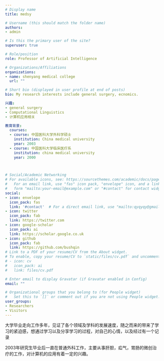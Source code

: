 ```yaml
---
# Display name
title: medsy

# Username (this should match the folder name)
authors:
- admin

# Is this the primary user of the site?
superuser: true

# Role/position
role: Professor of Artificial Intelligence

# Organizations/Affiliations
organizations:
- name: shenyang medical college
  url: ""

# Short bio (displayed in user profile at end of posts)
bio: My research interests include general surgery, ecnomics.

兴趣:
- general surgery
- Computational Linguistics
- 计算机应用相关

教育背景:
  courses:
  - course: 中国医科大学外科学硕士
    institution: China medical university 
    year: 2003
  - course: 中国医科大学临床医疗系
    institution: china medical university
    year: 2000
  


# Social/Academic Networking
# For available icons, see: https://sourcethemes.com/academic/docs/page-builder/#icons
#   For an email link, use "fas" icon pack, "envelope" icon, and a link in the
#   form "mailto:your-email@example.com" or "#contact" for contact widget.
social:
- icon: envelope
  icon_pack: fas
  link: '#contact'  # For a direct email link, use "mailto:qyqyqy@gmail.com".
- icon: twitter
  icon_pack: fab
  link: https://twitter.com
- icon: google-scholar
  icon_pack: ai
  link: https://scholar.google.co.uk
- icon: github
  icon_pack: fab
  link: https://github.com/bushqin
# Link to a PDF of your resume/CV from the About widget.
# To enable, copy your resume/CV to `static/files/cv.pdf` and uncomment the lines below.
# - icon: cv
#   icon_pack: ai
#   link: files/cv.pdf

# Enter email to display Gravatar (if Gravatar enabled in Config)
email: ""

# Organizational groups that you belong to (for People widget)
#   Set this to `[]` or comment out if you are not using People widget.
user_groups:
- Researchers
- Visitors
---
```


大学毕业走向工作多年，见证了各个领域及学科的发展速度，随之而来的带来了学习的紧迫感，想通过学习以及分享学习的过程，对自己的心情，以及经过有一个记录

2003年研究生毕业后一直在普通外科工作，主要从事肝胆，疝气，胃肠的微创治疗的工作，对计算机的应用有着一定的兴趣。

